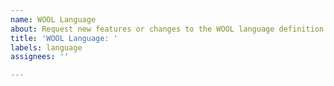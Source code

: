 ```yaml
---
name: WOOL Language
about: Request new features or changes to the WOOL language definition
title: 'WOOL Language: '
labels: language
assignees: ''

---
```



